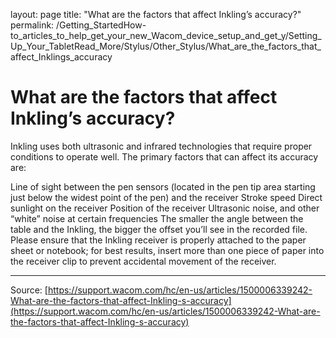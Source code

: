 layout: page
title: "What are the factors that affect Inkling’s accuracy?"
permalink: /Getting_StartedHow-to_articles_to_help_get_your_new_Wacom_device_setup_and_get_y/Setting_Up_Your_TabletRead_More/Stylus/Other_Stylus/What_are_the_factors_that_affect_Inklings_accuracy

# What are the factors that affect Inkling’s accuracy?

Inkling uses both ultrasonic and infrared technologies that require proper conditions to operate well. The primary factors that can affect its accuracy are:

Line of sight between the pen sensors (located in the pen tip area starting just below the widest point of the pen) and the receiver
Stroke speed
Direct sunlight on the receiver
Position of the receiver
Ultrasonic noise, and other “white” noise at certain frequencies
The smaller the angle between the table and the Inkling, the bigger the offset you’ll see in the recorded file.
Please ensure that the Inkling receiver is properly attached to the paper sheet or notebook; for best results, insert more than one piece of paper into the receiver clip to prevent accidental movement of the receiver.

---
Source: [https://support.wacom.com/hc/en-us/articles/1500006339242-What-are-the-factors-that-affect-Inkling-s-accuracy](https://support.wacom.com/hc/en-us/articles/1500006339242-What-are-the-factors-that-affect-Inkling-s-accuracy)
